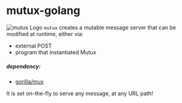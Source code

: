 mutux-golang
============

![mutux Logo](http://imgur.com/7XnVIhM.png)
`mutux` creates a mutable message server that can be modified at runtime, either via:
  * external POST
  * program that instantiated Mutux
 
##### dependency: 
  * [gorilla/mux](https://github.com/gorilla/mux/)

It is set on-the-fly to serve any message, at any URL path!
